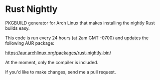 Rust Nightly
============

PKGBUILD generator for Arch Linux that makes installing the nightly Rust builds easy.

This code is run every 24 hours (at 2am GMT -0700) and updates the following AUR package:

https://aur.archlinux.org/packages/rust-nightly-bin/

At the moment, only the compiler is included.

If you'd like to make changes, send me a pull request.
